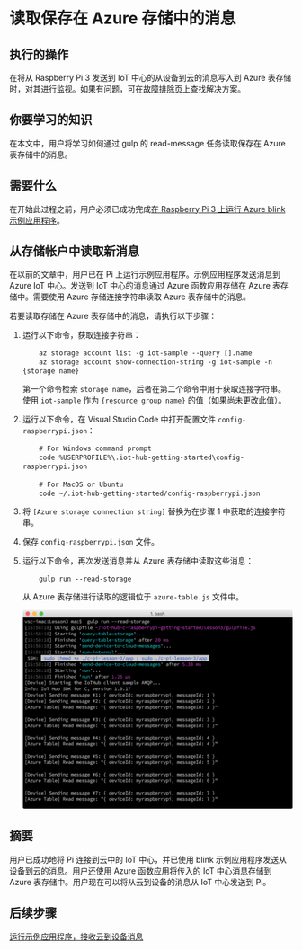 <properties
    pageTitle="读取保存在 Azure 存储中的消息 | Azure"
    description="在将从设备到云的消息写入 Azure 表存储时，对其进行监视。"
    services="iot-hub"
    documentationcenter=""
    author="shizn"
    manager="timtl"
    tags=""
    keywords="从云中检索数据, iot 云服务" />
<tags
    ms.assetid="8c5558bb-3c31-4445-90e6-b1a978738545"
    ms.service="iot-hub"
    ms.devlang="c"
    ms.topic="article"
    ms.tgt_pltfrm="na"
    ms.workload="na"
    ms.date="11/28/2016"
    wacn.date="01/06/2017"
    ms.author="xshi" />  


# 读取保存在 Azure 存储中的消息
## 执行的操作
在将从 Raspberry Pi 3 发送到 IoT 中心的从设备到云的消息写入到 Azure 表存储时，对其进行监视。如果有问题，可在[故障排除页](/documentation/articles/iot-hub-raspberry-pi-kit-c-troubleshooting/)上查找解决方案。

## 你要学习的知识
在本文中，用户将学习如何通过 gulp 的 read-message 任务读取保存在 Azure 表存储中的消息。

## 需要什么
在开始此过程之前，用户必须已成功完成[在 Raspberry Pi 3 上运行 Azure blink 示例应用程序](/documentation/articles/iot-hub-raspberry-pi-kit-c-lesson3-run-azure-blink/)。

## 从存储帐户中读取新消息
在以前的文章中，用户已在 Pi 上运行示例应用程序。示例应用程序发送消息到 Azure IoT 中心。发送到 IoT 中心的消息通过 Azure 函数应用存储在 Azure 表存储中。需要使用 Azure 存储连接字符串读取 Azure 表存储中的消息。

若要读取存储在 Azure 表存储中的消息，请执行以下步骤：

1. 运行以下命令，获取连接字符串：

   
		   az storage account list -g iot-sample --query [].name
		   az storage account show-connection-string -g iot-sample -n {storage name}
   

    第一个命令检索 `storage name`，后者在第二个命令中用于获取连接字符串。使用 `iot-sample` 作为 `{resource group name}` 的值（如果尚未更改此值）。
2. 运行以下命令，在 Visual Studio Code 中打开配置文件 `config-raspberrypi.json`：

   
		   # For Windows command prompt
		   code %USERPROFILE%\.iot-hub-getting-started\config-raspberrypi.json
   
		   # For MacOS or Ubuntu
		   code ~/.iot-hub-getting-started/config-raspberrypi.json
   
3. 将 `[Azure storage connection string]` 替换为在步骤 1 中获取的连接字符串。
4. 保存 `config-raspberrypi.json` 文件。
5. 运行以下命令，再次发送消息并从 Azure 表存储中读取这些消息：
   
   
		   gulp run --read-storage
   
   
    从 Azure 表存储进行读取的逻辑位于 `azure-table.js` 文件中。
   
    ![gulp run --read-storage](./media/iot-hub-raspberry-pi-lessons/lesson3/gulp_read_message_c.png)  


## 摘要
用户已成功地将 Pi 连接到云中的 IoT 中心，并已使用 blink 示例应用程序发送从设备到云的消息。用户还使用 Azure 函数应用将传入的 IoT 中心消息存储到 Azure 表存储中。用户现在可以将从云到设备的消息从 IoT 中心发送到 Pi。

## 后续步骤
[运行示例应用程序，接收云到设备消息](/documentation/articles/iot-hub-raspberry-pi-kit-c-lesson4-send-cloud-to-device-messages/)

<!---HONumber=Mooncake_0103_2017-->